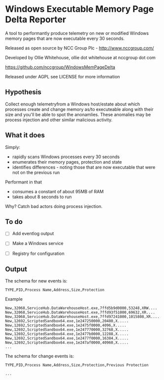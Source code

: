 Windows Executable Memory Page Delta Reporter
======================

A tool to performantly produce telemetry on new or modified Windows memory pages that are now executable every 30 seconds.

Released as open source by NCC Group Plc - http://www.nccgroup.com/

Developed by Ollie Whitehouse, ollie dot whitehouse at nccgroup dot com

https://github.com/nccgroup/WindowsMemPageDelta

Released under AGPL see LICENSE for more information

Hypothesis
-------------
Collect enough telemetryfrom a Windows host/estate about which processes create and change memory as/to executeable along with their size and you'll be able to spot the anonamlies. These anomalies may be process injection and other similar malicious activity.

What it does
-------------
Simply:
* rapidly scans Windows processes every 30 seconds
* enumerates their memory pages, protection and state
* identifies differences - noting those that are now executable that were not on the previous run

Performant in that
* consumes a constant of about 95MB of RAM
* takes about 8 seconds to run

Why? Catch bad actors doing process injection.

To do
-------------
- [ ] Add eventlog output
- [ ] Make a Windows service
- [ ] Registry for configuration


Output
-------------
The schema for new events is:
```
TYPE,PID,Process Name,Address,Size,Protection
```

Example
```
New,32068,ServiceHub.DataWarehouseHost.exe,7ffd5b9d0000,53248,XRW....
New,32068,ServiceHub.DataWarehouseHost.exe,7ffd93f51000,69632,XR....
New,32068,ServiceHub.DataWarehouseHost.exe,7ffd97241000,1015808,XR....
New,12692,ScriptedSandbox64.exe,1e247250000,20480,X.....
New,12692,ScriptedSandbox64.exe,1e2475f0000,4096,X.....
New,12692,ScriptedSandbox64.exe,1e247770000,32768,X.....
New,12692,ScriptedSandbox64.exe,1e2477b0000,12288,X.....
New,12692,ScriptedSandbox64.exe,1e2477f0000,16384,X.....
New,12692,ScriptedSandbox64.exe,1e247af0000,40960,X.....
...
```

The schema for change events is:

```
TYPE,PID,Process Name,Address,Size,Protection,Previous Protection
```

```
...
```
